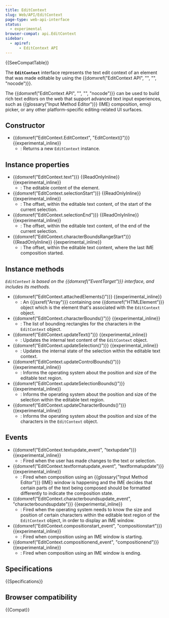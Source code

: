 ```yaml
---
title: EditContext
slug: Web/API/EditContext
page-type: web-api-interface
status:
  - experimental
browser-compat: api.EditContext
sidebar:
  - apiref:
      - EditContext API
---
```


{{SeeCompatTable}}

The **`EditContext`** interface represents the text edit context of an element that was made editable by using the {{domxref("EditContext API", "", "", "nocode")}}.

The {{domxref("EditContext API", "", "", "nocode")}} can be used to build rich text editors on the web that support advanced text input experiences, such as {{glossary("Input Method Editor")}} (IME) composition, emoji picker, or any other platform-specific editing-related UI surfaces.

## Constructor

- {{domxref("EditContext.EditContext", "EditContext()")}} {{experimental_inline}}
  - : Returns a new `EditContext` instance.

## Instance properties

- {{domxref("EditContext.text")}} {{ReadOnlyInline}} {{experimental_inline}}
  - : The editable content of the element.
- {{domxref("EditContext.selectionStart")}} {{ReadOnlyInline}} {{experimental_inline}}
  - : The offset, within the editable text content, of the start of the current selection.
- {{domxref("EditContext.selectionEnd")}} {{ReadOnlyInline}} {{experimental_inline}}
  - : The offset, within the editable text content, of the end of the current selection.
- {{domxref("EditContext.characterBoundsRangeStart")}} {{ReadOnlyInline}} {{experimental_inline}}
  - : The offset, within the editable text content, where the last IME composition started.

## Instance methods

_`EditContext` is based on the {{domxref("EventTarget")}} interface, and includes its methods._

- {{domxref("EditContext.attachedElements()")}} {{experimental_inline}}
  - : An {{jsxref("Array")}} containing one {{domxref("HTMLElement")}} object which is the element that's associated with the `EditContext` object.
- {{domxref("EditContext.characterBounds()")}} {{experimental_inline}}
  - : The list of bounding rectangles for the characters in the `EditContext` object.
- {{domxref("EditContext.updateText()")}} {{experimental_inline}}
  - : Updates the internal text content of the `EditContext` object.
- {{domxref("EditContext.updateSelection()")}} {{experimental_inline}}
  - : Updates the internal state of the selection within the editable text context.
- {{domxref("EditContext.updateControlBounds()")}} {{experimental_inline}}
  - : Informs the operating system about the position and size of the editable text region.
- {{domxref("EditContext.updateSelectionBounds()")}} {{experimental_inline}}
  - : Informs the operating system about the position and size of the selection within the editable text region.
- {{domxref("EditContext.updateCharacterBounds()")}} {{experimental_inline}}
  - : Informs the operating system about the position and size of the characters in the `EditContext` object.

## Events

- {{domxref("EditContext.textupdate_event", "textupdate")}} {{experimental_inline}}
  - : Fired when the user has made changes to the text or selection.
- {{domxref("EditContext.textformatupdate_event", "textformatupdate")}} {{experimental_inline}}
  - : Fired when composition using an {{glossary("Input Method Editor")}} (IME) window is happening and the IME decides that certain parts of the text being composed should be formatted differently to indicate the composition state.
- {{domxref("EditContext.characterboundsupdate_event", "characterboundsupdate")}} {{experimental_inline}}
  - : Fired when the operating system needs to know the size and position of certain characters within the editable text region of the `EditContext` object, in order to display an IME window.
- {{domxref("EditContext.compositionstart_event", "compositionstart")}} {{experimental_inline}}
  - : Fired when composition using an IME window is starting.
- {{domxref("EditContext.compositionend_event", "compositionend")}} {{experimental_inline}}
  - : Fired when composition using an IME window is ending.

## Specifications

{{Specifications}}

## Browser compatibility

{{Compat}}
